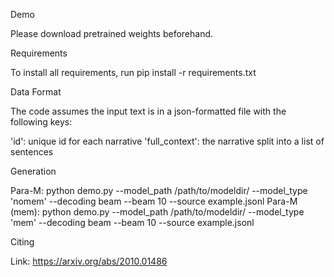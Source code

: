 Demo

Please download pretrained weights beforehand. 

Requirements

To install all requirements, run pip install -r requirements.txt

Data Format 

The code assumes the input text is in a json-formatted file with the following keys:

'id': unique id for each narrative
'full_context': the narrative split into a list of sentences 


Generation

Para-M: python demo.py --model_path /path/to/modeldir/ --model_type 'nomem' --decoding beam --beam 10 --source example.jsonl
Para-M (mem): python demo.py --model_path /path/to/modeldir/ --model_type 'mem' --decoding beam --beam 10 --source example.jsonl 

Citing 

Link: https://arxiv.org/abs/2010.01486
